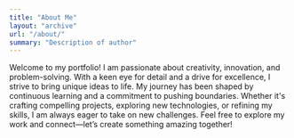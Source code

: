 ```yaml
---
title: "About Me"
layout: "archive"
url: "/about/"
summary: "Description of author"
---
```


Welcome to my portfolio! I am passionate about creativity, innovation, and problem-solving. With a keen eye for detail and a drive for excellence, I strive to bring unique ideas to life. My journey has been shaped by continuous learning and a commitment to pushing boundaries. Whether it's crafting compelling projects, exploring new technologies, or refining my skills, I am always eager to take on new challenges. Feel free to explore my work and connect—let’s create something amazing together!
